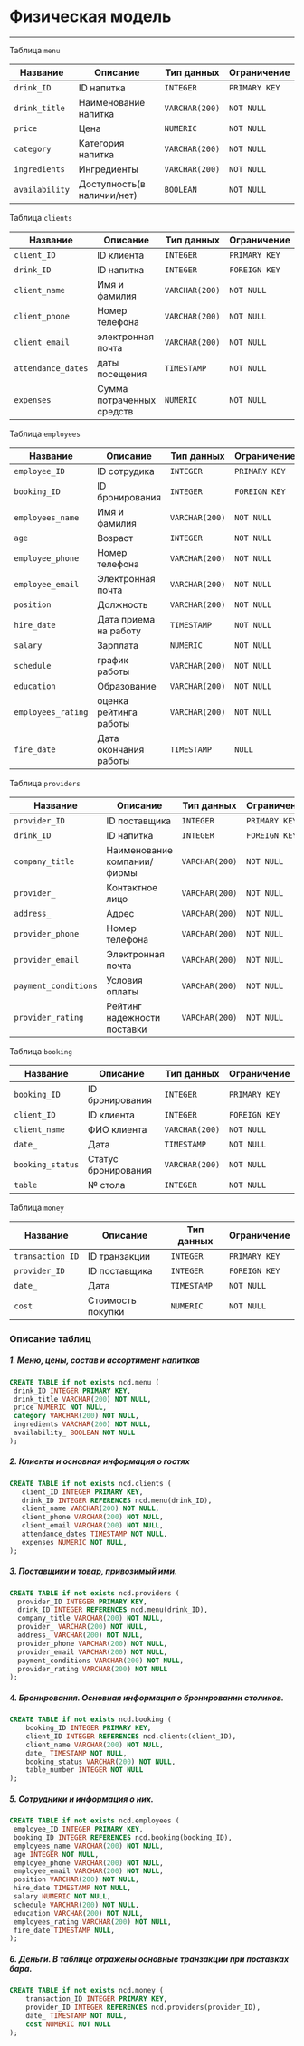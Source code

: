 # Физическая модель

---

Таблица `menu`  

| Название        | Описание                   |Тип данных    |Ограничение  |
|-----------------|----------------------------|--------------|------------ |
| `drink_ID`      | ID напитка                 |`INTEGER`     |`PRIMARY KEY`|
| `drink_title`   | Наименование напитка       |`VARCHAR(200)`|`NOT NULL`   |
| `price`         | Цена                       |`NUMERIC`     |`NOT NULL`   |
| `category`      | Категория напитка          |`VARCHAR(200)`|`NOT NULL`   |
| `ingredients`   | Ингредиенты                |`VARCHAR(200)`|`NOT NULL`   |
| `availability`  | Доступность(в наличии/нет) |`BOOLEAN`     |`NOT NULL`   |


Таблица `clients`

| Название           | Описание                   |Тип данных    |Ограничение   |
|--------------------|----------------------------|--------------|--------------|
| `client_ID`        | ID клиента                 |`INTEGER`     |`PRIMARY KEY` |
| `drink_ID`         | ID напитка                 |`INTEGER`     |`FOREIGN KEY` |
| `client_name`      | Имя и фамилия              |`VARCHAR(200)`|`NOT NULL`    |
| `client_phone`     | Номер телефона             |`VARCHAR(200)`|`NOT NULL`    | 
| `client_email`     | электронная почта          |`VARCHAR(200)`|`NOT NULL`    |
| `attendance_dates` | даты посещения             |`TIMESTAMP`   |`NOT NULL`    |
| `expenses`         | Сумма потраченных средств  |`NUMERIC`     |`NOT NULL`    |


Таблица `employees`

| Название           | Описание                   |Тип данных    |Ограничение  |
|--------------------|----------------------------|--------------|-------------|
| `employee_ID`      | ID сотрудика               |`INTEGER`     |`PRIMARY KEY`|
| `booking_ID`       | ID бронирования            |`INTEGER`     |`FOREIGN KEY`|
| `employees_name`   | Имя и фамилия              |`VARCHAR(200)`|`NOT NULL`   |
| `age`              | Возраст                    |`INTEGER`     |`NOT NULL`   |
| `employee_phone`   | Номер телефона             |`VARCHAR(200)`|`NOT NULL`   | 
| `employee_email`   | Электронная почта          |`VARCHAR(200)`|`NOT NULL`   |
| `position`         | Должность                  |`VARCHAR(200)`|`NOT NULL`   |
| `hire_date`        | Дата приема на работу      |`TIMESTAMP`   |`NOT NULL`   |
| `salary`           | Зарплата                   |`NUMERIC`     |`NOT NULL`   |
| `schedule`         | график работы              |`VARCHAR(200)`|`NOT NULL`   |
| `education`        | Образование                |`VARCHAR(200)`|`NOT NULL`   |
| `employees_rating` | оценка рейтинга работы     |`VARCHAR(200)`|`NOT NULL`   |
| `fire_date`        | Дата окончания работы      |`TIMESTAMP`   |`NULL`       |

Таблица `providers`

| Название            | Описание                          |Тип данных     |Ограничение  |
|---------------------|-----------------------------------|---------------|------------ |
| `provider_ID`       | ID поставщика                     |`INTEGER`      |`PRIMARY KEY`|
| `drink_ID`          | ID напитка                        |`INTEGER`      |`FOREIGN KEY`|
| `company_title`     | Наименование компании/фирмы       |`VARCHAR(200)` |`NOT NULL`   |
| `provider_`         | Контактное лицо                   |`VARCHAR(200)` |`NOT NULL`   |
| `address_`          | Адрес                             |`VARCHAR(200)` |`NOT NULL`   |
| `provider_phone`    | Номер телефона                    |`VARCHAR(200)` |`NOT NULL`   |
| `provider_email`    | Электронная почта                 |`VARCHAR(200)` |`NOT NULL`   |
| `payment_conditions`| Условия оплаты                    |`VARCHAR(200)` |`NOT NULL`   |
| `provider_rating`   | Рейтинг надежности поставки       |`VARCHAR(200)` |`NOT NULL`   |



Таблица `booking`

| Название             | Описание             |Тип данных    |Ограничение    |    
|----------------------|----------------------|--------------|---------------|
| `booking_ID`         | ID бронирования      |`INTEGER`     |`PRIMARY KEY`  |
| `client_ID`          | ID клиента           |`INTEGER`     |`FOREIGN KEY`  |
| `client_name`        | ФИО клиента          |`VARCHAR(200)`|`NOT NULL`     |
| `date_`              | Дата                 |`TIMESTAMP`   |`NOT NULL`     |
| `booking_status`     | Статус бронирования  |`VARCHAR(200)`|`NOT NULL`     |
| `table`              | № стола              |`INTEGER`     |`NOT NULL`     |


Таблица `money`

| Название             | Описание               |Тип данных  |Ограничение  |    
|----------------------|------------------------|------------|-------------|
| `transaction_ID`     | ID транзакции          |`INTEGER`   |`PRIMARY KEY`|
| `provider_ID`        | ID поставщика          |`INTEGER`   |`FOREIGN KEY`|
| `date_`              | Дата                   |`TIMESTAMP` |`NOT NULL`   |
| `cost`               | Стоимость покупки      |`NUMERIC`   |`NOT NULL`   |

### Описание таблиц
 ##### 1. Меню, цены, состав и ассортимент напитков
   
 ```sql
CREATE TABLE if not exists ncd.menu (
  drink_ID INTEGER PRIMARY KEY,
  drink_title VARCHAR(200) NOT NULL,
  price NUMERIC NOT NULL,
  category VARCHAR(200) NOT NULL,
  ingredients VARCHAR(200) NOT NULL,
  availability_ BOOLEAN NOT NULL
);
```


 ##### 2. Клиенты и основная информация о гостях
   
 ```sql
CREATE TABLE if not exists ncd.clients (
    client_ID INTEGER PRIMARY KEY,
    drink_ID INTEGER REFERENCES ncd.menu(drink_ID),
    client_name VARCHAR(200) NOT NULL,
    client_phone VARCHAR(200) NOT NULL,
    client_email VARCHAR(200) NOT NULL,
    attendance_dates TIMESTAMP NOT NULL,
    expenses NUMERIC NOT NULL,
);
```
##### 3. Поставщики и товар, привозимый ими.

```sql
CREATE TABLE if not exists ncd.providers (
  provider_ID INTEGER PRIMARY KEY,
  drink_ID INTEGER REFERENCES ncd.menu(drink_ID),
  company_title VARCHAR(200) NOT NULL,
  provider_ VARCHAR(200) NOT NULL,
  address_ VARCHAR(200) NOT NULL,
  provider_phone VARCHAR(200) NOT NULL,
  provider_email VARCHAR(200) NOT NULL,
  payment_conditions VARCHAR(200) NOT NULL,
  provider_rating VARCHAR(200) NOT NULL
);
```


##### 4. Бронирования. Основная информация о бронировании столиков.

```sql
CREATE TABLE if not exists ncd.booking (
    booking_ID INTEGER PRIMARY KEY,
    client_ID INTEGER REFERENCES ncd.clients(client_ID),
    client_name VARCHAR(200) NOT NULL,
    date_ TIMESTAMP NOT NULL,
    booking_status VARCHAR(200) NOT NULL,
    table_number INTEGER NOT NULL
);
```
 ##### 5. Сотрудники и информация о них.
   
 ```sql
CREATE TABLE if not exists ncd.employees (
  employee_ID INTEGER PRIMARY KEY,
  booking_ID INTEGER REFERENCES ncd.booking(booking_ID),
  employees_name VARCHAR(200) NOT NULL,
  age INTEGER NOT NULL,
  employee_phone VARCHAR(200) NOT NULL,
  employee_email VARCHAR(200) NOT NULL,
  position VARCHAR(200) NOT NULL,
  hire_date TIMESTAMP NOT NULL,
  salary NUMERIC NOT NULL,
  schedule VARCHAR(200) NOT NULL,
  education VARCHAR(200) NOT NULL,
  employees_rating VARCHAR(200) NOT NULL,
  fire_date TIMESTAMP NULL,
);
```

##### 6. Деньги. В таблице отражены основные транзакции при поставках бара.

```sql
CREATE TABLE if not exists ncd.money (
    transaction_ID INTEGER PRIMARY KEY,
    provider_ID INTEGER REFERENCES ncd.providers(provider_ID),
    date_ TIMESTAMP NOT NULL,
    cost NUMERIC NOT NULL
);
```


